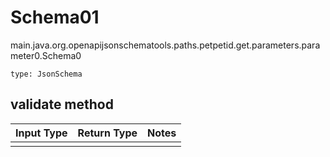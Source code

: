 # Schema01
main.java.org.openapijsonschematools.paths.petpetid.get.parameters.parameter0.Schema0
```
type: JsonSchema
```

## validate method
Input Type | Return Type | Notes
------------ | ------------- | -------------
 |  |
